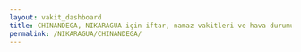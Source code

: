```yaml
---
layout: vakit_dashboard
title: CHINANDEGA, NIKARAGUA için iftar, namaz vakitleri ve hava durumu - ilçe/eyalet seç
permalink: /NIKARAGUA/CHINANDEGA/
---
```


<script type="text/javascript">
  var GLOBAL_COUNTRY = 'NIKARAGUA';
  var GLOBAL_CITY = 'CHINANDEGA';
  var GLOBAL_STATE = '';
  var lat = 72;
  var lon = 21;
</script>
